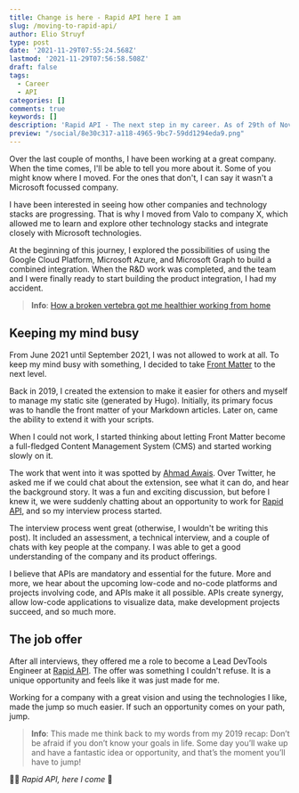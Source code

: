 ```yaml
---
title: Change is here - Rapid API here I am
slug: /moving-to-rapid-api/
author: Elio Struyf
type: post
date: '2021-11-29T07:55:24.568Z'
lastmod: '2021-11-29T07:56:58.508Z'
draft: false
tags:
  - Career
  - API
categories: []
comments: true
keywords: []
description: 'Rapid API - The next step in my career. As of 29th of November 2021, I joined Rapid API to become a Lead DevTools Engineer.'
preview: "/social/8e30c317-a118-4965-9bc7-59dd1294eda9.png"
---
```


Over the last couple of months, I have been working at a great company. When the time comes, I'll be able to tell you more about it. Some of you might know where I moved. For the ones that don't, I can say it wasn't a Microsoft focussed company.

I have been interested in seeing how other companies and technology stacks are progressing. That is why I moved from Valo to company X, which allowed me to learn and explore other technology stacks and integrate closely with Microsoft technologies.

At the beginning of this journey, I explored the possibilities of using the Google Cloud Platform, Microsoft Azure, and Microsoft Graph to build a combined integration. When the R&D work was completed, and the team and I were finally ready to start building the product integration, I had my accident.

> **Info**: [How a broken vertebra got me healthier working from home](https://www.eliostruyf.com/broken-vertebra-healthier-working-home/)

## Keeping my mind busy

From June 2021 until September 2021, I was not allowed to work at all. To keep my mind busy with something, I decided to take [Front Matter](https://frontmatter.codes) to the next level. 

Back in 2019, I created the extension to make it easier for others and myself to manage my static site (generated by Hugo). Initially, its primary focus was to handle the front matter of your Markdown articles. Later on, came the ability to extend it with your scripts.

When I could not work, I started thinking about letting Front Matter become a full-fledged Content Management System (CMS) and started working slowly on it.

The work that went into it was spotted by [Ahmad Awais](https://twitter.com/MrAhmadAwais). Over Twitter, he asked me if we could chat about the extension, see what it can do, and hear the background story. It was a fun and exciting discussion, but before I knew it, we were suddenly chatting about an opportunity to work for [Rapid API](https://rapidapi.com), and so my interview process started.

The interview process went great (otherwise, I wouldn't be writing this post). It included an assessment, a technical interview, and a couple of chats with key people at the company. I was able to get a good understanding of the company and its product offerings.

I believe that APIs are mandatory and essential for the future. More and more, we hear about the upcoming low-code and no-code platforms and projects involving code, and APIs make it all possible. APIs create synergy, allow low-code applications to visualize data, make development projects succeed, and so much more.

## The job offer

After all interviews, they offered me a role to become a Lead DevTools Engineer at [Rapid API](https://rapidapi.com). The offer was something I couldn't refuse. It is a unique opportunity and feels like it was just made for me.

Working for a company with a great vision and using the technologies I like, made the jump so much easier. If such an opportunity comes on your path, jump. 

> **Info**: This made me think back to my words from my 2019 recap: Don’t be afraid if you don’t know your goals in life. Some day you’ll wake up and have a fantastic idea or opportunity, and that’s the moment you’ll have to jump!

🚴‍♂️ *Rapid API, here I come* 💨
